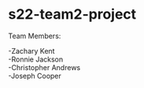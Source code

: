 # s22-team2-project

Team Members:

-Zachary Kent <br> <!-- <br> for a break, seems this file uses HTML rules -->
-Ronnie Jackson <br>
-Christopher Andrews <br>
-Joseph Cooper <br>
